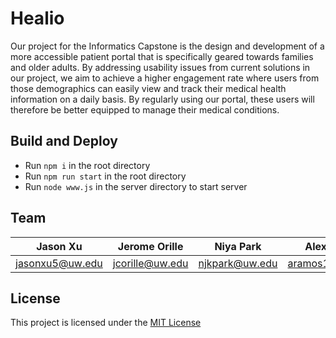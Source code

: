 # Healio

Our project for the Informatics Capstone is the design and development of a more accessible patient portal that is specifically geared towards families and older adults. By addressing usability issues from current solutions in our project, we aim to achieve a higher engagement rate where users from those demographics can easily view and track their medical health information on a daily basis. By regularly using our portal, these users will therefore be better equipped to manage their medical conditions.

## Build and Deploy

- Run `npm i` in the root directory
- Run `npm run start` in the root directory
- Run `node www.js` in the server directory to start server

## Team

| Jason Xu                                            | Jerome Orille                                            | Niya Park                                        | Alex Ramos                                          |
| ---------------------------------------------------- | ------------------------------------------------------- | -------------------------------------------------- | ----------------------------------------------------- |
| [jasonxu5@uw.edu](mailto:jasonxu5@uw.edu) | [jcorille@uw.edu](mailto:jcorille@uw.edu) | [njkpark@uw.edu](mailto:njkpark@uw.edu) | [aramos10@uw.edu](mailto:aramos10@uw.edu) |

## License

This project is licensed under the [MIT License](https://choosealicense.com/licenses/mit/)
